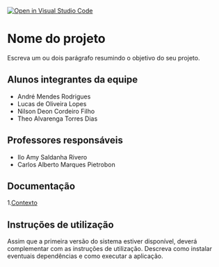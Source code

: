 [![Open in Visual Studio Code](https://classroom.github.com/assets/open-in-vscode-c66648af7eb3fe8bc4f294546bfd86ef473780cde1dea487d3c4ff354943c9ae.svg)](https://classroom.github.com/online_ide?assignment_repo_id=7578903&assignment_repo_type=AssignmentRepo)
# Nome do projeto
Escreva um ou dois  parágrafo resumindo o objetivo do seu projeto.

## Alunos integrantes da equipe

* André Mendes Rodrigues
* Lucas de Oliveira Lopes
* Nilson Deon Cordeiro Filho
* Theo Alvarenga Torres Dias

## Professores responsáveis

* Ilo Amy Saldanha Rivero
* Carlos Alberto Marques Pietrobon

## Documentação
 1.[Contexto](#contexto.md)


## Instruções de utilização

Assim que a primeira versão do sistema estiver disponível, deverá complementar com as instruções de utilização. Descreva como instalar eventuais dependências e como executar a aplicação.
